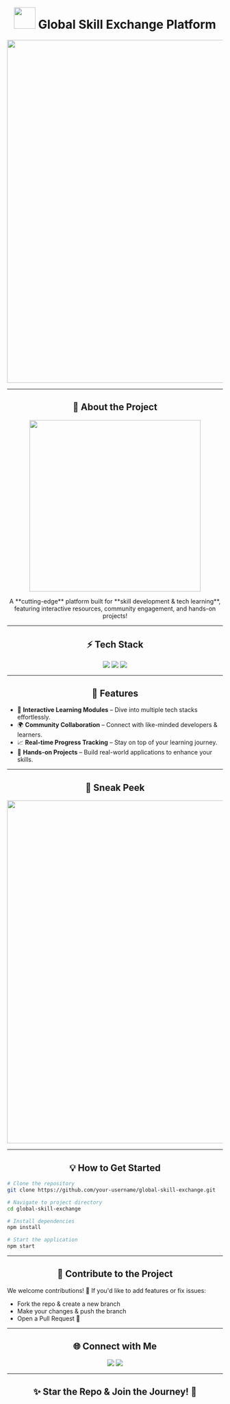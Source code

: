 <!-- Professional GitHub README with Futuristic Design -->

<h1 align="center">
  <img src="https://your-gif-link-1.gif" width="50px"> Global Skill Exchange Platform
</h1>

<p align="center">
  <img src="https://your-gif-link-2.gif" width="800px">
</p>

---

<h2 align="center">🚀 About the Project</h2>

<p align="center">
  <img src="https://your-gif-link-3.gif" width="400px">
</p>

<p align="center">A **cutting-edge** platform built for **skill development & tech learning**, featuring interactive resources, community engagement, and hands-on projects!</p>

---

<h2 align="center">⚡ Tech Stack</h2>

<p align="center">
  <img src="https://user-images.githubusercontent.com/74038190/212281775-b468df30-4edc-4bf8-a4ee-f52e1aaddc86.gif">
  <img src="https://user-images.githubusercontent.com/74038190/212257454-16e3712e-945a-4ca2-b238-408ad0bf87e6.gif">
  <img src="https://user-images.githubusercontent.com/74038190/212257467-871d32b7-e401-42e8-a166-fcfd7baa4c6b.gif">
</p>

---

<h2 align="center">🌟 Features</h2>

- 🚀 **Interactive Learning Modules** – Dive into multiple tech stacks effortlessly.
- 🌍 **Community Collaboration** – Connect with like-minded developers & learners.
- 📈 **Real-time Progress Tracking** – Stay on top of your learning journey.
- 🎯 **Hands-on Projects** – Build real-world applications to enhance your skills.

---

<h2 align="center">📸 Sneak Peek</h2>
<p align="center">
  <img src="https://your-project-demo.gif" width="800px">
</p>

---

<h2 align="center">💡 How to Get Started</h2>

```sh
# Clone the repository
git clone https://github.com/your-username/global-skill-exchange.git

# Navigate to project directory
cd global-skill-exchange

# Install dependencies
npm install

# Start the application
npm start
```

---

<h2 align="center">🎯 Contribute to the Project</h2>

We welcome contributions! 🚀 If you'd like to add features or fix issues:
- Fork the repo & create a new branch
- Make your changes & push the branch
- Open a Pull Request 🎉

---

<h2 align="center">🌐 Connect with Me</h2>

<p align="center">
  <a href="https://linkedin.com/in/your-profile" target="_blank"><img src="https://img.shields.io/badge/LinkedIn-%230A66C2?style=for-the-badge&logo=linkedin&logoColor=white"></a>
  <a href="https://twitter.com/your-profile" target="_blank"><img src="https://img.shields.io/badge/Twitter-%231DA1F2?style=for-the-badge&logo=twitter&logoColor=white"></a>
</p>

---

<h2 align="center">✨ Star the Repo & Join the Journey! 🚀</h2>
